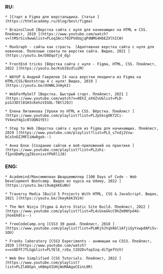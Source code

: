 ### RU:

    * [Старт в Figma для верстальщика. Cтатья ](https://htmlacademy.ru/blog/best/figma)

    * BrainsCloud [Верстка сайта с нуля для начинающих на HTML и CSS. Плейлист, 2019 ](https://www.youtube.com/watch?v=ltMSrSis9ww&list=PLoq3Accf02PVdUqjqPdWMG4HbEZXlhICW)

    * MaxGraph - cайты как страсть  [Адаптивная верстка сайта с нуля для новичков. Полезные советы по верстке сайта. Видео, 2021 ](https://youtu.be/D8DqoTjd_dg)

    * FrontEnd tricks [Вёрстка сайта с нуля - Figma, HTML, CSS. Плейлист, 2022 ](https://youtu.be/KsbI8zdlu2M)

    * WAYUP & Андрей Гаврилов [4 часа верстки лендинга из Figma на HTML/CSS/Bootstrap 4 с нуля! Видео, 2019 ](https://youtu.be/dVWNLJnHykI)

    * WebForMySelf [Верстка. Быстрый старт. Плейлист, 2021 ](https://www.youtube.com/watch?v=0EhZ_oX4ZvU&list=PLD-piGJ3Dtl01H3cKehzVIGOL-TBtl29J)

    * Елена Литвинова [Уроки по HTML и CSS. Вёрстка. Плейлист ](https://www.youtube.com/playlist?list=PLJpSkcgOK72Ci-YV4euY4g1c0lUQN1YEt)

    * Step to Web [Верстка сайта с нуля из Figma для начинающих. Плейлист, 2019 ](https://www.youtube.com/playlist?list=PL5_s7xdj2Vsw-bCx5nOZJMFIiHwRgok--)

    * Анна Блок [Создание сайтов и веб-приложений на практике ](https://www.youtube.com/playlist?list=PL2zhi-fIpnXDmMyjgZ9zxnixsYPkRl1J8)



### ENG:

    * Academind/Максимилиан Шварцемюллер [100 Days of Code - Web Development Bootcamp. Видео из курса на Udemy, 2022 ](https://youtu.be/i9uAgkKEuNU)

    * Traversy Media [Build 5 Projects With HTML, CSS & JavaScript. Видео, 2021 ](https://youtu.be/JkeyKeK3V24)

    * The Net Ninja [Figma & Astro Static Site Build. Плейлист, 2022 ](https://www.youtube.com/playlist?list=PL4cUxeGkcC9hZm9NYpd4G-jhoeEk0ls--)

    * freeCodeCamp.org [CSS3 30 дней. Плейлист, 2018 ](https://www.youtube.com/playlist?list=PLWKjhJtqVAbl1AfjiGyYxwpdAPi5v-1OU)

    * Franks laboratory [CSS3 Experiments - анимации на CSS3. Плейлист, 2020 ](https://www.youtube.com/watch?v=vnODfFJTLGg&list=PLYElE_rzEw_t2O2DvfopIoq-diTgefVzV)

    * Web Dev Simplified [CSS Tutorials. Плейлист, 2022 ](https://www.youtube.com/playlist?list=PLZlA0Gpn_vH8mpXIUHjWoMAAgoCEinL0R)